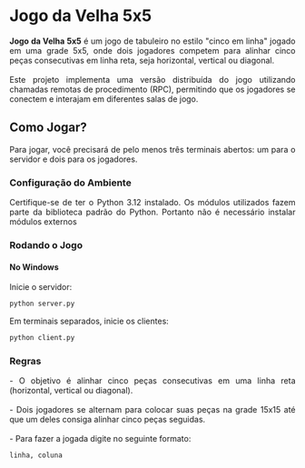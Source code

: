 # Jogo da Velha 5x5

<p align="justify">
    <strong>Jogo da Velha 5x5</strong> é um jogo de tabuleiro no estilo "cinco em linha" jogado em uma grade 5x5, onde dois jogadores competem para alinhar cinco peças consecutivas em linha reta, seja horizontal, vertical ou diagonal.<br><br>
    Este projeto implementa uma versão distribuída do jogo utilizando chamadas remotas de procedimento (RPC), permitindo que os jogadores se conectem e interajam em diferentes salas de jogo.
</p>

## Como Jogar?

<p align="justify">
    Para jogar, você precisará de pelo menos três terminais abertos: um para o servidor e dois para os jogadores.
</p>

### Configuração do Ambiente

<p align="justify">
Certifique-se de ter o Python 3.12 instalado. Os módulos utilizados fazem parte da biblioteca padrão do Python. Portanto não é necessário instalar módulos externos
</p>

### Rodando o Jogo

#### No Windows

Inicie o servidor:
```bash
python server.py
```
Em terminais separados, inicie os clientes:
```bash
python client.py
```
### Regras
<p align="justify">
    - O objetivo é alinhar cinco peças consecutivas em uma linha reta (horizontal, vertical ou diagonal).<br><br>
    - Dois jogadores se alternam para colocar suas peças na grade 15x15 até que um deles consiga alinhar cinco peças seguidas.
    <br><br>
    - Para fazer a jogada digite no seguinte formato:
</p>

```bash
linha, coluna
```

